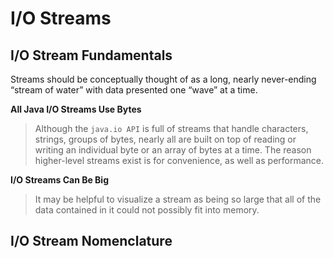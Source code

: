# I/O Streams
## I/O Stream Fundamentals
Streams should be conceptually thought of as a long, nearly never-ending “stream of water” with data presented one “wave” at a time.

**All Java I/O Streams Use Bytes**
>Although the `java.io API` is full of streams that handle characters, strings, groups of bytes, nearly all are built on top of reading or writing an individual byte or an array of bytes at a time.
 The reason higher-level streams exist is for convenience, as well as performance.

**I/O Streams Can Be Big**
>It may be helpful to visualize a stream as being so large that all of the data contained in it could not possibly fit into memory.
## I/O Stream Nomenclature

